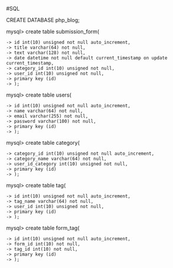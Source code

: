 #SQL

CREATE DATABASE php_blog;

mysql> create table submission_form(

    -> id int(10) unsigned not null auto_increment,
    -> title varchar(64) not null,
    -> text varchar(128) not null,
    -> date datetime not null default current_timestamp on update current_timestamp,
    -> category_id int(10) unsigned not null,
    -> user_id int(10) unsigned not null,
    -> primary key (id)
    -> );

mysql> create table users(

    -> id int(10) unsigned not null auto_increment,
    -> name varchar(64) not null,
    -> email varchar(255) not null,
    -> password varchar(100) not null,
    -> primary key (id)
    -> );

mysql> create table category(

    -> category_id int(10) unsigned not null auto_increment,
    -> category_name varchar(64) not null,
    -> user_id_category int(10) unsigned not null,
    -> primary key (id)
    -> );

mysql> create table tag(

    -> id int(10) unsigned not null auto_increment,
    -> tag_name varchar(64) not null,
    -> user_id int(10) unsigned not null,
    -> primary key (id)
    -> );

mysql> create table form_tag(

    -> id int(10) unsigned not null auto_increment,
    -> form_id int(10) not null,
    -> tag_id int(10) not null,
    -> primary key (id)
    -> );
